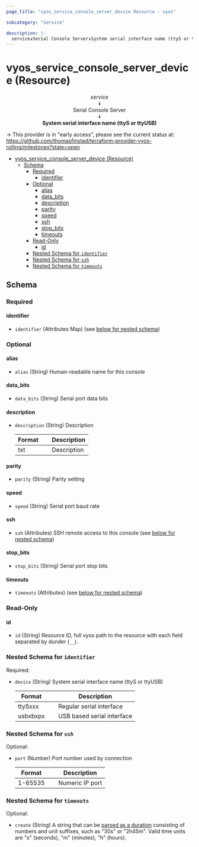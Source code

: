 ```yaml
---
page_title: "vyos_service_console_server_device Resource - vyos"

subcategory: "Service"

description: |-
  service⯯Serial Console Server⯯System serial interface name (ttyS or ttyUSB)
---
```


# vyos_service_console_server_device (Resource)
<center>

*service*  
⯯  
Serial Console Server  
⯯  
**System serial interface name (ttyS or ttyUSB)**


</center>

-> This provider is in "early access", please see the current status at: https://github.com/thomasfinstad/terraform-provider-vyos-rolling/milestones?state=open

<!--TOC-->

- [vyos_service_console_server_device (Resource)](#vyos_service_console_server_device-resource)
  - [Schema](#schema)
    - [Required](#required)
      - [identifier](#identifier)
    - [Optional](#optional)
      - [alias](#alias)
      - [data_bits](#data_bits)
      - [description](#description)
      - [parity](#parity)
      - [speed](#speed)
      - [ssh](#ssh)
      - [stop_bits](#stop_bits)
      - [timeouts](#timeouts)
    - [Read-Only](#read-only)
      - [id](#id)
    - [Nested Schema for `identifier`](#nested-schema-for-identifier)
    - [Nested Schema for `ssh`](#nested-schema-for-ssh)
    - [Nested Schema for `timeouts`](#nested-schema-for-timeouts)

<!--TOC-->

<!-- schema generated by tfplugindocs -->
## Schema

### Required

#### identifier
- `identifier` (Attributes Map) (see [below for nested schema](#nestedatt--identifier))

### Optional

#### alias
- `alias` (String) Human-readable name for this console
#### data_bits
- `data_bits` (String) Serial port data bits
#### description
- `description` (String) Description

    |  Format  &emsp;|  Description  |
    |----------|---------------|
    |  txt     &emsp;|  Description  |
#### parity
- `parity` (String) Parity setting
#### speed
- `speed` (String) Serial port baud rate
#### ssh
- `ssh` (Attributes) SSH remote access to this console (see [below for nested schema](#nestedatt--ssh))
#### stop_bits
- `stop_bits` (String) Serial port stop bits
#### timeouts
- `timeouts` (Attributes) (see [below for nested schema](#nestedatt--timeouts))

### Read-Only

#### id
- `id` (String) Resource ID, full vyos path to the resource with each field separated by dunder (`__`).

<a id="nestedatt--identifier"></a>
### Nested Schema for `identifier`

Required:

- `device` (String) System serial interface name (ttyS or ttyUSB)

    |  Format    &emsp;|  Description                 |
    |------------|------------------------------|
    |  ttySxxx   &emsp;|  Regular serial interface    |
    |  usbxbxpx  &emsp;|  USB based serial interface  |


<a id="nestedatt--ssh"></a>
### Nested Schema for `ssh`

Optional:

- `port` (Number) Port number used by connection

    |  Format   &emsp;|  Description      |
    |-----------|-------------------|
    |  1-65535  &emsp;|  Numeric IP port  |


<a id="nestedatt--timeouts"></a>
### Nested Schema for `timeouts`

Optional:

- `create` (String) A string that can be [parsed as a duration](https://pkg.go.dev/time#ParseDuration) consisting of numbers and unit suffixes, such as &#34;30s&#34; or &#34;2h45m&#34;. Valid time units are &#34;s&#34; (seconds), &#34;m&#34; (minutes), &#34;h&#34; (hours).
